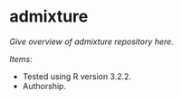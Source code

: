 admixture
=========

*Give overview of admixture repository here.*

*Items*:
- Tested using R version 3.2.2.
- Authorship.
